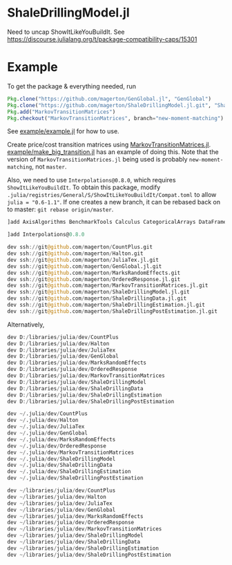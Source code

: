# ShaleDrillingModel.jl

<!-- [![Build Status](https://travis-ci.org/magerton/ShaleDrillingModel.jl.svg?branch=master)](https://travis-ci.org/magerton/ShaleDrillingModel.jl)

[![Coverage Status](https://coveralls.io/repos/magerton/ShaleDrillingModel.jl/badge.svg?branch=master&service=github)](https://coveralls.io/github/magerton/ShaleDrillingModel.jl?branch=master)

[![codecov.io](http://codecov.io/github/magerton/ShaleDrillingModel.jl/coverage.svg?branch=master)](http://codecov.io/github/magerton/ShaleDrillingModel.jl?branch=master) -->


Need to uncap ShowItLikeYouBuildIt. See <https://discourse.julialang.org/t/package-compatibility-caps/15301>

# Example

To get the package & everything needed, run
```julia
Pkg.clone("https://github.com/magerton/GenGlobal.jl", "GenGlobal")
Pkg.clone("https://github.com/magerton/ShaleDrillingModel.jl.git", "ShaleDrillingModel")
Pkg.add("MarkovTransitionMatrices")
Pkg.checkout("MarkovTransitionMatrices", branch="new-moment-matching")
```

See [example/example.jl](example/example.jl) for how to use.

Create price/cost transition matrices using [MarkovTransitionMatrices.jl](https://github.com/magerton/MarkovTransitionMatrices.jl). [example/make_big_transition.jl](example/make_big_transition.jl) has an example of doing this. Note that the version of `MarkovTransitionMatrices.jl` being used is probably `new-moment-matching`, not `master`.

Also, we need to use `Interpolations@0.8.0`, which requires `ShowItLikeYouBuildIt`. To obtain this package, modify `.julia/registries/General/S/ShowItLikeYouBuildIt/Compat.toml` to allow `julia = "0.6-1.1"`. If one creates a new branch, it can be rebased back on to master: `git rebase origin/master`.

```julia
]add AxisAlgorithms BenchmarkTools Calculus CategoricalArrays DataFrames Distributions FileIO Formatting GLM GR Gadfly IndirectArrays Interpolations JLD2 MixedModels NLSolversBase NLopt Optim Plots Primes Profile ProgressMeter PyPlot RData Ratios StatsBase StatsFuns StatsModels Feather RCall TimeZones ClusterManagers

]add Interpolations@0.8.0

dev ssh://git@github.com/magerton/CountPlus.git
dev ssh://git@github.com/magerton/Halton.git
dev ssh://git@github.com/magerton/JuliaTex.jl.git
dev ssh://git@github.com/magerton/GenGlobal.jl.git
dev ssh://git@github.com/magerton/MarksRandomEffects.git
dev ssh://git@github.com/magerton/OrderedResponse.jl.git
dev ssh://git@github.com/magerton/MarkovTransitionMatrices.jl.git
dev ssh://git@github.com/magerton/ShaleDrillingModel.jl.git
dev ssh://git@github.com/magerton/ShaleDrillingData.jl.git
dev ssh://git@github.com/magerton/ShaleDrillingEstimation.jl.git
dev ssh://git@github.com/magerton/ShaleDrillingPostEstimation.jl.git
```


Alternatively,

```julia
dev D:/libraries/julia/dev/CountPlus
dev D:/libraries/julia/dev/Halton
dev D:/libraries/julia/dev/JuliaTex
dev D:/libraries/julia/dev/GenGlobal
dev D:/libraries/julia/dev/MarksRandomEffects
dev D:/libraries/julia/dev/OrderedResponse
dev D:/libraries/julia/dev/MarkovTransitionMatrices
dev D:/libraries/julia/dev/ShaleDrillingModel
dev D:/libraries/julia/dev/ShaleDrillingData
dev D:/libraries/julia/dev/ShaleDrillingEstimation
dev D:/libraries/julia/dev/ShaleDrillingPostEstimation
```

```julia
dev ~/.julia/dev/CountPlus
dev ~/.julia/dev/Halton
dev ~/.julia/dev/JuliaTex
dev ~/.julia/dev/GenGlobal
dev ~/.julia/dev/MarksRandomEffects
dev ~/.julia/dev/OrderedResponse
dev ~/.julia/dev/MarkovTransitionMatrices
dev ~/.julia/dev/ShaleDrillingModel
dev ~/.julia/dev/ShaleDrillingData
dev ~/.julia/dev/ShaleDrillingEstimation
dev ~/.julia/dev/ShaleDrillingPostEstimation
```


```julia
dev ~/libraries/julia/dev/CountPlus
dev ~/libraries/julia/dev/Halton
dev ~/libraries/julia/dev/JuliaTex
dev ~/libraries/julia/dev/GenGlobal
dev ~/libraries/julia/dev/MarksRandomEffects
dev ~/libraries/julia/dev/OrderedResponse
dev ~/libraries/julia/dev/MarkovTransitionMatrices
dev ~/libraries/julia/dev/ShaleDrillingModel
dev ~/libraries/julia/dev/ShaleDrillingData
dev ~/libraries/julia/dev/ShaleDrillingEstimation
dev ~/libraries/julia/dev/ShaleDrillingPostEstimation
```
